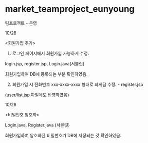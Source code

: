# market_teamproject_eunyoung
팀프로젝트 - 은영

10/28

<회원가입 추가>

1) 로그인 페이지에서 회원가입 가능하게 수정.

login.jsp, register.jsp, Login.java(서블릿)

회원가입하여 DB에 등록되는 부분 확인하였음.




2) 회원가입 시 전화번호 xxx-xxxx-xxxx 형태로 되게끔 수정. - register.jsp

(user/list.jsp 파일에도 반영하였음)







10/29

<비밀번호 암호화>

Login.java, Register.java (서블릿)

회원가입하여 암호화된 비밀번호가 DB에 저장되는 것 확인하였음.
